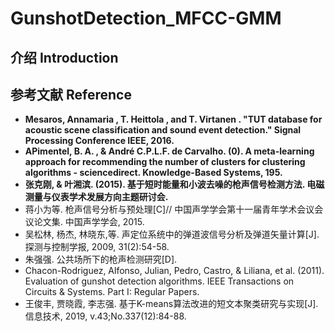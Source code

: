 # GunshotDetection_MFCC-GMM## 介绍 Introduction## 参考文献 Reference* **Mesaros, Annamaria , T. Heittola , and T. Virtanen . "TUT database for acoustic scene classification and sound event detection." Signal Processing Conference IEEE, 2016.** * **APimentel, B. A. , & André C.P.L.F. de Carvalho. (0). A meta-learning approach for recommending the number of clusters for clustering algorithms - sciencedirect. Knowledge-Based Systems, 195.*** **张克刚, & 叶湘滨. (2015). 基于短时能量和小波去噪的枪声信号检测方法. 电磁测量与仪表学术发展方向主题研讨会.*** 蒋小为等. 枪声信号分析与预处理[C]// 中国声学学会第十一届青年学术会议会议论文集. 中国声学学会, 2015.* 吴松林, 杨杰, 林晓东,等. 声定位系统中的弹道波信号分析及弹道矢量计算[J]. 探测与控制学报, 2009, 31(2):54-58.  * 朱强强. 公共场所下的枪声检测研究[D].* Chacon-Rodriguez, Alfonso, Julian, Pedro, Castro, & Liliana, et al. (2011). Evaluation of gunshot detection algorithms. IEEE Transactions on Circuits & Systems. Part I: Regular Papers.* 王俊丰, 贾晓霞, 李志强. 基于K-means算法改进的短文本聚类研究与实现[J]. 信息技术, 2019, v.43;No.337(12):84-88.